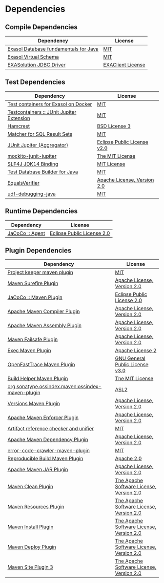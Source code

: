 <!-- @formatter:off -->
# Dependencies

## Compile Dependencies

| Dependency                                 | License                |
| ------------------------------------------ | ---------------------- |
| [Exasol Database fundamentals for Java][0] | [MIT][1]               |
| [Exasol Virtual Schema][2]                 | [MIT][1]               |
| [EXASolution JDBC Driver][4]               | [EXAClient License][5] |

## Test Dependencies

| Dependency                                     | License                           |
| ---------------------------------------------- | --------------------------------- |
| [Test containers for Exasol on Docker][6]      | [MIT][1]                          |
| [Testcontainers :: JUnit Jupiter Extension][8] | [MIT][9]                          |
| [Hamcrest][10]                                 | [BSD License 3][11]               |
| [Matcher for SQL Result Sets][12]              | [MIT][1]                          |
| [JUnit Jupiter (Aggregator)][14]               | [Eclipse Public License v2.0][15] |
| [mockito-junit-jupiter][16]                    | [The MIT License][17]             |
| [SLF4J JDK14 Binding][18]                      | [MIT License][19]                 |
| [Test Database Builder for Java][20]           | [MIT][1]                          |
| [EqualsVerifier][22]                           | [Apache License, Version 2.0][23] |
| [udf-debugging-java][24]                       | [MIT][1]                          |

## Runtime Dependencies

| Dependency            | License                          |
| --------------------- | -------------------------------- |
| [JaCoCo :: Agent][26] | [Eclipse Public License 2.0][27] |

## Plugin Dependencies

| Dependency                                              | License                                        |
| ------------------------------------------------------- | ---------------------------------------------- |
| [Project keeper maven plugin][28]                       | [MIT][1]                                       |
| [Maven Surefire Plugin][30]                             | [Apache License, Version 2.0][31]              |
| [JaCoCo :: Maven Plugin][26]                            | [Eclipse Public License 2.0][27]               |
| [Apache Maven Compiler Plugin][34]                      | [Apache License, Version 2.0][31]              |
| [Apache Maven Assembly Plugin][36]                      | [Apache License, Version 2.0][31]              |
| [Maven Failsafe Plugin][38]                             | [Apache License, Version 2.0][31]              |
| [Exec Maven Plugin][40]                                 | [Apache License 2][23]                         |
| [OpenFastTrace Maven Plugin][42]                        | [GNU General Public License v3.0][43]          |
| [Build Helper Maven Plugin][44]                         | [The MIT License][45]                          |
| [org.sonatype.ossindex.maven:ossindex-maven-plugin][46] | [ASL2][23]                                     |
| [Versions Maven Plugin][48]                             | [Apache License, Version 2.0][31]              |
| [Apache Maven Enforcer Plugin][50]                      | [Apache License, Version 2.0][31]              |
| [Artifact reference checker and unifier][52]            | [MIT][1]                                       |
| [Apache Maven Dependency Plugin][54]                    | [Apache License, Version 2.0][31]              |
| [error-code-crawler-maven-plugin][56]                   | [MIT][1]                                       |
| [Reproducible Build Maven Plugin][58]                   | [Apache 2.0][23]                               |
| [Apache Maven JAR Plugin][60]                           | [Apache License, Version 2.0][31]              |
| [Maven Clean Plugin][62]                                | [The Apache Software License, Version 2.0][23] |
| [Maven Resources Plugin][64]                            | [The Apache Software License, Version 2.0][23] |
| [Maven Install Plugin][66]                              | [The Apache Software License, Version 2.0][23] |
| [Maven Deploy Plugin][68]                               | [The Apache Software License, Version 2.0][23] |
| [Maven Site Plugin 3][70]                               | [The Apache Software License, Version 2.0][23] |

[26]: https://www.eclemma.org/jacoco/index.html
[28]: https://github.com/exasol/project-keeper-maven-plugin
[0]: https://github.com/exasol/db-fundamentals-java
[23]: http://www.apache.org/licenses/LICENSE-2.0.txt
[30]: https://maven.apache.org/surefire/maven-surefire-plugin/
[62]: http://maven.apache.org/plugins/maven-clean-plugin/
[5]: https://docs.exasol.com/connect_exasol/drivers/jdbc.htm
[1]: https://opensource.org/licenses/MIT
[16]: https://github.com/mockito/mockito
[38]: https://maven.apache.org/surefire/maven-failsafe-plugin/
[20]: https://github.com/exasol/test-db-builder-java
[40]: http://www.mojohaus.org/exec-maven-plugin
[48]: http://www.mojohaus.org/versions-maven-plugin/
[11]: http://opensource.org/licenses/BSD-3-Clause
[34]: https://maven.apache.org/plugins/maven-compiler-plugin/
[9]: http://opensource.org/licenses/MIT
[42]: https://github.com/itsallcode/openfasttrace-maven-plugin
[27]: https://www.eclipse.org/legal/epl-2.0/
[2]: https://github.com/exasol/exasol-virtual-schema
[6]: https://github.com/exasol/exasol-testcontainers
[17]: https://github.com/mockito/mockito/blob/main/LICENSE
[12]: https://github.com/exasol/hamcrest-resultset-matcher
[54]: https://maven.apache.org/plugins/maven-dependency-plugin/
[58]: http://zlika.github.io/reproducible-build-maven-plugin
[43]: https://www.gnu.org/licenses/gpl-3.0.html
[45]: https://opensource.org/licenses/mit-license.php
[19]: http://www.opensource.org/licenses/mit-license.php
[31]: https://www.apache.org/licenses/LICENSE-2.0.txt
[50]: https://maven.apache.org/enforcer/maven-enforcer-plugin/
[4]: http://www.exasol.com
[15]: https://www.eclipse.org/legal/epl-v20.html
[66]: http://maven.apache.org/plugins/maven-install-plugin/
[14]: https://junit.org/junit5/
[46]: https://sonatype.github.io/ossindex-maven/maven-plugin/
[8]: https://testcontainers.org
[44]: http://www.mojohaus.org/build-helper-maven-plugin/
[22]: http://www.jqno.nl/equalsverifier
[24]: https://github.com/exasol/udf-debugging-java
[10]: http://hamcrest.org/JavaHamcrest/
[18]: http://www.slf4j.org
[68]: http://maven.apache.org/plugins/maven-deploy-plugin/
[70]: http://maven.apache.org/plugins/maven-site-plugin/
[64]: http://maven.apache.org/plugins/maven-resources-plugin/
[52]: https://github.com/exasol/artifact-reference-checker-maven-plugin
[56]: https://github.com/exasol/error-code-crawler-maven-plugin
[60]: https://maven.apache.org/plugins/maven-jar-plugin/
[36]: https://maven.apache.org/plugins/maven-assembly-plugin/
